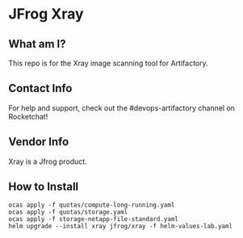 # JFrog Xray

## What am I?

This repo is for the Xray image scanning tool for Artifactory.

## Contact Info

For help and support, check out the #devops-artifactory channel on Rocketchat!

## Vendor Info

Xray is a Jfrog product.


## How to Install

```
ocas apply -f quotas/compute-long-running.yaml
ocas apply -f quotas/storage.yaml
ocas apply -f storage-netapp-file-standard.yaml
helm upgrade --install xray jfrog/xray -f helm-values-lab.yaml
```
